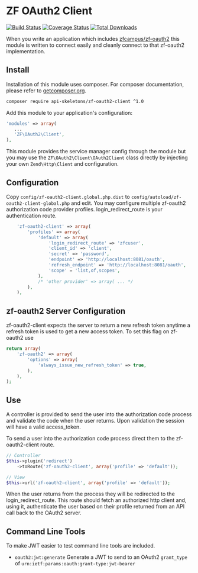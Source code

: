 ZF OAuth2 Client
================

[![Build Status](https://travis-ci.org/API-Skeletons/zf-oauth2-client.svg?branch=0.1.0)](https://travis-ci.org/API-Skeletons/zf-oauth2-client)
[![Coverage Status](https://coveralls.io/repos/API-Skeletons/zf-oauth2-client/badge.svg)](https://coveralls.io/r/API-Skeletons/zf-oauth2-client)
[![Total Downloads](https://poser.pugx.org/zfcampus/zf-oauth2-client/downloads)](https://packagist.org/packages/zfcampus/zf-oauth2-client)


When you write an application which includes
[zfcampus/zf-oauth2](https://github.com/zfcampus/zf-oauth2)
this module is written to connect easily and cleanly connect to that zf-oauth2 implementation.


Install
-------

Installation of this module uses composer. For composer documentation, please refer to [getcomposer.org](http://getcomposer.org/).

```sh
composer require api-skeletons/zf-oauth2-client ^1.0
```

Add this module to your application's configuration:

```php
'modules' => array(
   ...
   'ZF\OAuth2\Client',
),
```

This module provides the service manager config through the module but you may use the `ZF\OAuth2\Client\OAuth2Client` class directly by injecting your own `Zend\Http\Client` and configuration.


Configuration
-------------

Copy `config/zf-oauth2-client.global.php.dist` to `config/autoload/zf-oauth2-client-global.php` and edit.
You may configure multiple zf-oauth2 authorization code provider profiles.  login_redirect_route is your
authentication route.

```php
    'zf-oauth2-client' => array(
        'profiles' => array(
            'default' => array(
                'login_redirect_route' => 'zfcuser',
                'client_id' => 'client',
                'secret' => 'password',
                'endpoint' => 'http://localhost:8081/oauth',
                'refresh_endpoint' => 'http://localhost:8081/oauth',
                'scope' = 'list,of,scopes',
            ),
            /* 'other provider' => array( ... */
        ),
    ),
```


zf-oauth2 Server Configuration
--------------------

zf-oauth2-client expects the server to return a new refresh token anytime a refresh token is used to
get a new access token.  To set this flag on zf-oauth2 use

```php
return array(
    'zf-oauth2' => array(
        'options' => array(
            'always_issue_new_refresh_token' => true,
        ),
    ),
);
```


Use
---

A controller is provided to send the user into the authorization code process and validate the code
when the user returns.  Upon validation the session will have a valid access_token.

To send a user into the authorization code process direct them to the zf-oauth2-client route.

```php
// Controller
$this->plugin('redirect')
    ->toRoute('zf-oauth2-client', array('profile' => 'default'));

// View
$this->url('zf-oauth2-client', array('profile' => 'default'));
```

When the user returns from the process they will be redirected to the login_redirect_route.  This route
should fetch an authorized http client and, using it, authenticate the user based on their profile
returned from an API call back to the OAuth2 server.
 

Command Line Tools
------------------

To make JWT easier to test command line tools are included.

 * `oauth2:jwt:generate` Generate a JWT to send to an OAuth2 `grant_type` of `urn:ietf:params:oauth:grant-type:jwt-bearer`

